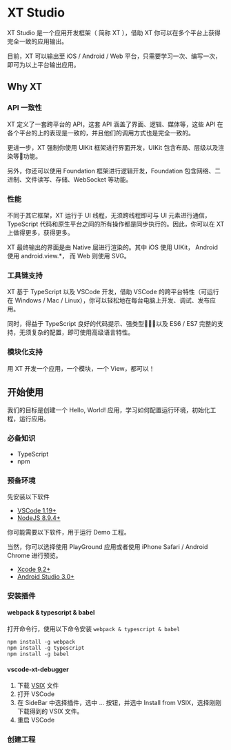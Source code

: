 # XT Studio

XT Studio 是一个应用开发框架（ 简称 XT ），借助 XT 你可以在多个平台上获得完全一致的应用输出。

目前，XT 可以输出至 iOS / Android / Web 平台，只需要学习一次、编写一次，即可为以上平台输出应用。

## Why XT

### API 一致性

XT 定义了一套跨平台的 API，这套 API 涵盖了界面、逻辑、媒体等，这些 API 在各个平台的上的表现是一致的，并且他们的调用方式也是完全一致的。

更进一步，XT 强制你使用 UIKit 框架进行界面开发，UIKit 包含布局、层级以及渲染等功能。

另外，你还可以使用 Foundation 框架进行逻辑开发，Foundation 包含网络、二进制、文件读写、存储、WebSocket 等功能。

### 性能

不同于其它框架，XT 运行于 UI 线程，无须跨线程即可与 UI 元素进行通信，TypeScript 代码和原生平台之间的所有操作都是同步执行的。因此，你可以在 XT 上做得更多，获得更多。

XT 最终输出的界面是由 Native 层进行渲染的。其中 iOS 使用 UIKit， Android 使用 android.view.*， 而 Web 则使用 SVG。

### 工具链支持

XT 基于 TypeScript 以及 VSCode 开发，借助 VSCode 的跨平台特性（可运行在 Windows / Mac / Linux），你可以轻松地在每台电脑上开发、调试、发布应用。

同时，得益于 TypeScript 良好的代码提示、强类型以及 ES6 / ES7 完整的支持，无须复杂的配置，即可使用高级语言特性。

### 模块化支持

用 XT 开发一个应用，一个模块，一个 View，都可以！

## 开始使用

我们的目标是创建一个 Hello, World! 应用，学习如何配置运行环境，初始化工程，运行应用。

### 必备知识

* TypeScript
* npm

### 预备环境

先安装以下软件

* [VSCode 1.19+](https://code.visualstudio.com)
* [NodeJS 8.9.4+](https://nodejs.org/en/)

你可能需要以下软件，用于运行 Demo 工程。

当然，你可以选择使用 PlayGround 应用或者使用 iPhone Safari / Android Chrome 进行预览。
* [Xcode 9.2+](https://developer.apple.com)
* [Android Studio 3.0+](https://developer.android.com)

### 安装插件

#### webpack & typescript & babel

打开命令行，使用以下命令安装 ```webpack & typescript & babel```

```
npm install -g webpack
npm install -g typescript
npm install -g babel
```

#### vscode-xt-debugger

1. 下载 [VSIX](https://github.com/XTStudio/vscode-xt-debugger/raw/master/vscode-xt-debugger-0.0.1.vsix) 文件
2. 打开 VSCode
3. 在 SideBar 中选择插件，选中 ... 按钮，并选中 Install from VSIX，选择刚刚下载得到的 VSIX 文件。
4. 重启 VSCode

### 创建工程